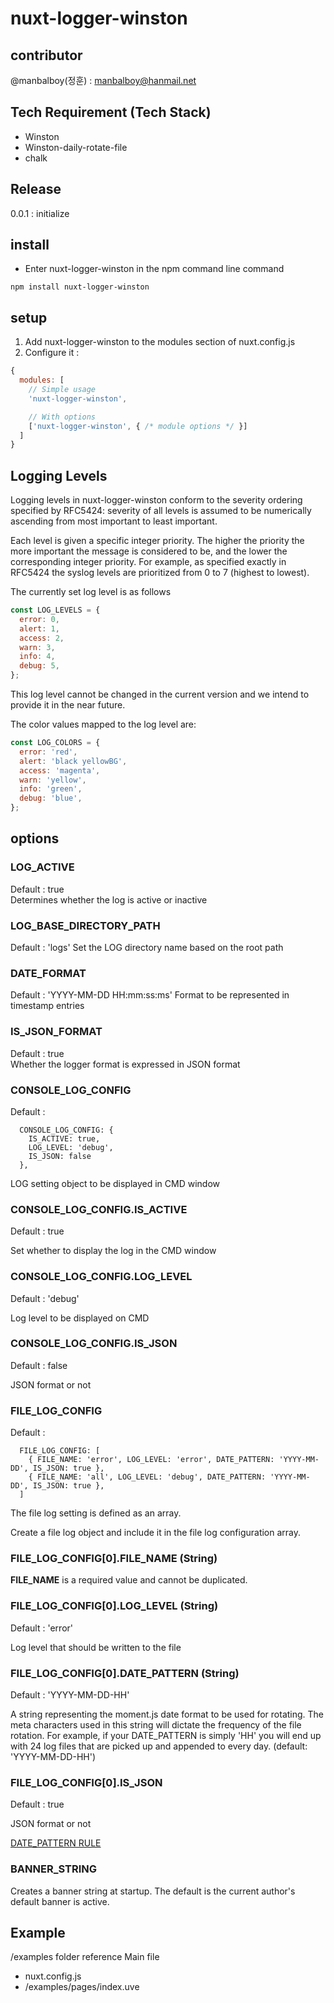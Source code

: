 # nuxt-logger-winston 

## contributor
@manbalboy(정훈) : manbalboy@hanmail.net

## Tech Requirement (Tech Stack)
- Winston
- Winston-daily-rotate-file
- chalk

## Release
0.0.1 : initialize

## install
- Enter nuxt-logger-winston in the npm command line command
```shell
npm install nuxt-logger-winston
```

## setup
1. Add nuxt-logger-winston to the modules section of nuxt.config.js
2. Configure it :

```js
{
  modules: [
    // Simple usage
    'nuxt-logger-winston',

    // With options
    ['nuxt-logger-winston', { /* module options */ }]
  ]
}
```

## Logging Levels
Logging levels in nuxt-logger-winston conform to the severity ordering specified by RFC5424: severity of all levels is assumed to be numerically ascending from most important to least important.

Each level is given a specific integer priority. The higher the priority the more important the message is considered to be, and the lower the corresponding integer priority. For example, as specified exactly in RFC5424 the syslog levels are prioritized from 0 to 7 (highest to lowest).

The currently set log level is as follows

```js
const LOG_LEVELS = {
  error: 0,
  alert: 1,
  access: 2,
  warn: 3,
  info: 4,
  debug: 5,
};
```
This log level cannot be changed in the current version and we intend to provide it in the near future.

The color values mapped to the log level are:

```js
const LOG_COLORS = {
  error: 'red',
  alert: 'black yellowBG',
  access: 'magenta',
  warn: 'yellow',
  info: 'green',
  debug: 'blue',
};
```


## options

### LOG_ACTIVE
Default : true  
Determines whether the log is active or inactive

### LOG_BASE_DIRECTORY_PATH
Default : 'logs'
Set the LOG directory name based on the root path

### DATE_FORMAT
Default : 'YYYY-MM-DD HH:mm:ss:ms'
Format to be represented in timestamp entries

### IS_JSON_FORMAT
Default : true  
Whether the logger format is expressed in JSON format

### CONSOLE_LOG_CONFIG
Default :
```
  CONSOLE_LOG_CONFIG: {
    IS_ACTIVE: true,
    LOG_LEVEL: 'debug',
    IS_JSON: false
  },
```
LOG setting object to be displayed in CMD window

### CONSOLE_LOG_CONFIG.IS_ACTIVE
Default : true

Set whether to display the log in the CMD window

### CONSOLE_LOG_CONFIG.LOG_LEVEL
Default : 'debug'

Log level to be displayed on CMD

### CONSOLE_LOG_CONFIG.IS_JSON
Default : false

JSON format or not

### FILE_LOG_CONFIG
Default :
```
  FILE_LOG_CONFIG: [
    { FILE_NAME: 'error', LOG_LEVEL: 'error', DATE_PATTERN: 'YYYY-MM-DD', IS_JSON: true },
    { FILE_NAME: 'all', LOG_LEVEL: 'debug', DATE_PATTERN: 'YYYY-MM-DD', IS_JSON: true },
  ]
```

The file log setting is defined as an array.

Create a file log object and include it in the file log configuration array.

### FILE_LOG_CONFIG[0].FILE_NAME (String)
**FILE_NAME** is a required value and cannot be duplicated.

### FILE_LOG_CONFIG[0].LOG_LEVEL (String)
Default : 'error'  

Log level that should be written to the file

### FILE_LOG_CONFIG[0].DATE_PATTERN (String)
Default : 'YYYY-MM-DD-HH'  

A string representing the moment.js date format to be used for rotating. The meta characters used in this string will dictate the frequency of the file rotation. For example, if your DATE_PATTERN is simply 'HH' you will end up with 24 log files that are picked up and appended to every day. (default: 'YYYY-MM-DD-HH')

### FILE_LOG_CONFIG[0].IS_JSON
Default : true  

JSON format or not

[DATE_PATTERN RULE](https://momentjs.com/docs/#/displaying/format/)

### BANNER_STRING
Creates a banner string at startup.
The default is the current author's default banner is active.  

## Example
/examples folder reference Main file 
- nuxt.config.js
- /examples/pages/index.uve
